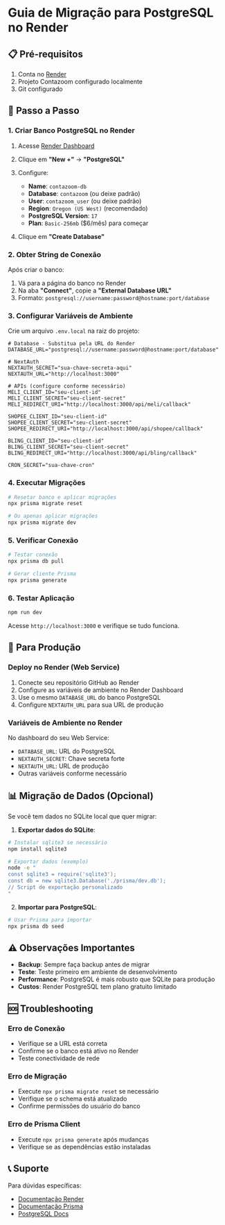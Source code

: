 # Guia de Migração para PostgreSQL no Render

## 📋 Pré-requisitos

1. Conta no [Render](https://render.com)
2. Projeto Contazoom configurado localmente
3. Git configurado

## 🚀 Passo a Passo

### 1. Criar Banco PostgreSQL no Render

1. Acesse [Render Dashboard](https://dashboard.render.com)
2. Clique em **"New +"** → **"PostgreSQL"**
3. Configure:
   - **Name**: `contazoom-db`
   - **Database**: `contazoom` (ou deixe padrão)
   - **User**: `contazoom_user` (ou deixe padrão)
   - **Region**: `Oregon (US West)` (recomendado)
   - **PostgreSQL Version**: `17`
   - **Plan**: `Basic-256mb` ($6/mês) para começar

4. Clique em **"Create Database"**

### 2. Obter String de Conexão

Após criar o banco:

1. Vá para a página do banco no Render
2. Na aba **"Connect"**, copie a **"External Database URL"**
3. Formato: `postgresql://username:password@hostname:port/database`

### 3. Configurar Variáveis de Ambiente

Crie um arquivo `.env.local` na raiz do projeto:

```env
# Database - Substitua pela URL do Render
DATABASE_URL="postgresql://username:password@hostname:port/database"

# NextAuth
NEXTAUTH_SECRET="sua-chave-secreta-aqui"
NEXTAUTH_URL="http://localhost:3000"

# APIs (configure conforme necessário)
MELI_CLIENT_ID="seu-client-id"
MELI_CLIENT_SECRET="seu-client-secret"
MELI_REDIRECT_URI="http://localhost:3000/api/meli/callback"

SHOPEE_CLIENT_ID="seu-client-id"
SHOPEE_CLIENT_SECRET="seu-client-secret"
SHOPEE_REDIRECT_URI="http://localhost:3000/api/shopee/callback"

BLING_CLIENT_ID="seu-client-id"
BLING_CLIENT_SECRET="seu-client-secret"
BLING_REDIRECT_URI="http://localhost:3000/api/bling/callback"

CRON_SECRET="sua-chave-cron"
```

### 4. Executar Migrações

```bash
# Resetar banco e aplicar migrações
npx prisma migrate reset

# Ou apenas aplicar migrações
npx prisma migrate dev
```

### 5. Verificar Conexão

```bash
# Testar conexão
npx prisma db pull

# Gerar cliente Prisma
npx prisma generate
```

### 6. Testar Aplicação

```bash
npm run dev
```

Acesse `http://localhost:3000` e verifique se tudo funciona.

## 🔧 Para Produção

### Deploy no Render (Web Service)

1. Conecte seu repositório GitHub ao Render
2. Configure as variáveis de ambiente no Render Dashboard
3. Use o mesmo `DATABASE_URL` do banco PostgreSQL
4. Configure `NEXTAUTH_URL` para sua URL de produção

### Variáveis de Ambiente no Render

No dashboard do seu Web Service:

- `DATABASE_URL`: URL do PostgreSQL
- `NEXTAUTH_SECRET`: Chave secreta forte
- `NEXTAUTH_URL`: URL de produção
- Outras variáveis conforme necessário

## 📊 Migração de Dados (Opcional)

Se você tem dados no SQLite local que quer migrar:

1. **Exportar dados do SQLite**:
```bash
# Instalar sqlite3 se necessário
npm install sqlite3

# Exportar dados (exemplo)
node -e "
const sqlite3 = require('sqlite3');
const db = new sqlite3.Database('./prisma/dev.db');
// Script de exportação personalizado
"
```

2. **Importar para PostgreSQL**:
```bash
# Usar Prisma para importar
npx prisma db seed
```

## ⚠️ Observações Importantes

- **Backup**: Sempre faça backup antes de migrar
- **Teste**: Teste primeiro em ambiente de desenvolvimento
- **Performance**: PostgreSQL é mais robusto que SQLite para produção
- **Custos**: Render PostgreSQL tem plano gratuito limitado

## 🆘 Troubleshooting

### Erro de Conexão
- Verifique se a URL está correta
- Confirme se o banco está ativo no Render
- Teste conectividade de rede

### Erro de Migração
- Execute `npx prisma migrate reset` se necessário
- Verifique se o schema está atualizado
- Confirme permissões do usuário do banco

### Erro de Prisma Client
- Execute `npx prisma generate` após mudanças
- Verifique se as dependências estão instaladas

## 📞 Suporte

Para dúvidas específicas:
- [Documentação Render](https://render.com/docs)
- [Documentação Prisma](https://www.prisma.io/docs)
- [PostgreSQL Docs](https://www.postgresql.org/docs/)
